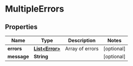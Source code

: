 # MultipleErrors

## Properties
Name | Type | Description | Notes
------------ | ------------- | ------------- | -------------
**errors** | [**List&lt;Error&gt;**](Error.md) | Array of errors |  [optional]
**message** | **String** |  |  [optional]
